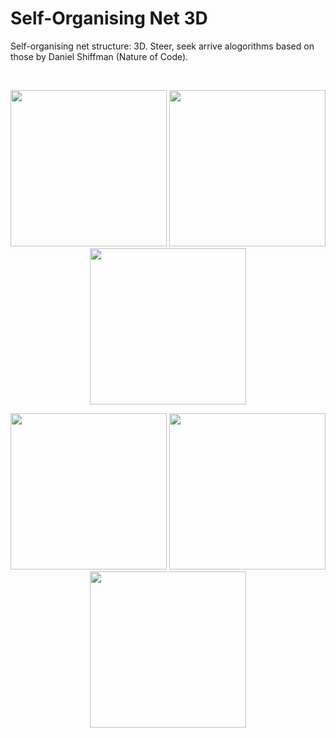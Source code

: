 # Self-Organising Net 3D #

Self-organising net structure: 3D.
Steer, seek arrive alogorithms based on those by Daniel Shiffman (Nature of Code).

</br>
<p align="center">
  <img src="images/screenShot-03.jpg" width="250px"/>
  <img src="images/screenShot-02.jpg" width="250px"/>
  <img src="images/screenShot-01.jpg" width="250px"/>
</p>
<p align="center">
  <img src="images/screenShot-06.jpg" width="250px"/>
  <img src="images/screenShot-05.jpg" width="250px"/>
  <img src="images/screenShot-04.jpg" width="250px"/>
</p>

